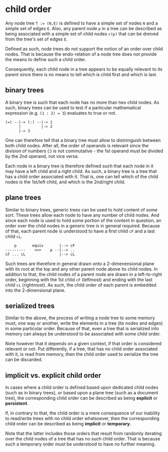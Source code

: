 
<!-- ======================================================================= -->
# child order

Any node tree `T := (N,E)` is defined to have a simple set of nodes `N` and a
simple set of edges `E`. Also, any parent node `p` in a tree can be described
as being associated with a simple set of child nodes `c(p)` that can be dreived
from the tree's set of edges `E`.

Defined as such, node trees do not support the notion of an order over child
nodes. That is because the endo-relation of a node tree does not provide the
means to define such a child order.

Consequently, each child node in a tree appears to be equally relevant to its
parent since there is no means to tell which is child first and which is last.

<!-- ======================================================================= -->
## binary trees

A binary tree is such that each node has no more than two child nodes. As such,
binary trees can be used to test if a particular mathematical expression (e.g.
`(1 : 2) = 3`) evaluates to true or not.

```
(=) --|-> (:) --|-> 1
      |         |-> 2
      |-> 3
```

One can therefore tell that a binary tree must allow to distninguish between
both child nodes. After all, the order of operands is relevant since the
division of numbers (:) is not commutative - the 1st operand must be divided
by the 2nd operand, not vice versa.

Each node in a binary tree is therefore defined such that each node in it may
have a left child and a right child. As such, a binary tree is a tree that has
a child order associated with it. That is, one can tell which of the child
nodes is the 1st/left child, and which is the 2nd/right child.

<!-- ======================================================================= -->
## plane trees

Similar to binary trees, generic trees can be used to hold content of some sort.
These trees allow each node to have any number of child nodes. And since each
node is used to hold some portion of the content in question, an order over the
child nodes in a generic tree is in general required. Because of that, each
parent node is understood to have a first child `cF` and a last child `cL`.

```
    p       equiv       |--> cF
---------    <=>    p --|--> ..
cF ... cL               |--> cL
```

Such trees are therefore in general drawn onto a 2-dimenensional plane with its
root at the top and any other parent node above its child nodes. In addition
to that, the child nodes of a parent node are drawn in a left-to-right order,
beginning with the 1st child `cF` (leftmost) and ending with the last child
`cL` (rightmost). As such, the child order of each parent is embedded into the
2-dimensional plane.

<!-- ======================================================================= -->
## serialized trees

Similar to the above, the process of writing a node tree to some memory must,
one way or another, write the elements in a tree (its nodes and edges) in some
particular order. Because of that, even a tree that is serialized into memory
can always be understood to be associated with some child order.

Note however that it depends on a given context, if that order is considered
relevant or not. Put differently, if a tree, that has no child order associated
with it, is read from memory, then the child order used to serialize the tree
can be discarded.

<!-- ======================================================================= -->
## implicit vs. explicit child order

In cases where a child order is defined based upon dedicated child nodes
(such as in binary trees), or based upon a plane tree (such as a document
tree), the corresponding child order can be described as being **explicit**
or **persistent**.

If, in contrary to that, the child order is a mere consequence of our
inability to read/write trees with no child order whatsoever, then the
corresponding child order can be described as being **implicit**
or **temporary**.

Note that the latter includes those orders that result from randomly iterating
over the child nodes of a tree that has no such child order. That is because
such a temporary order must be understood to have no further meaning.
